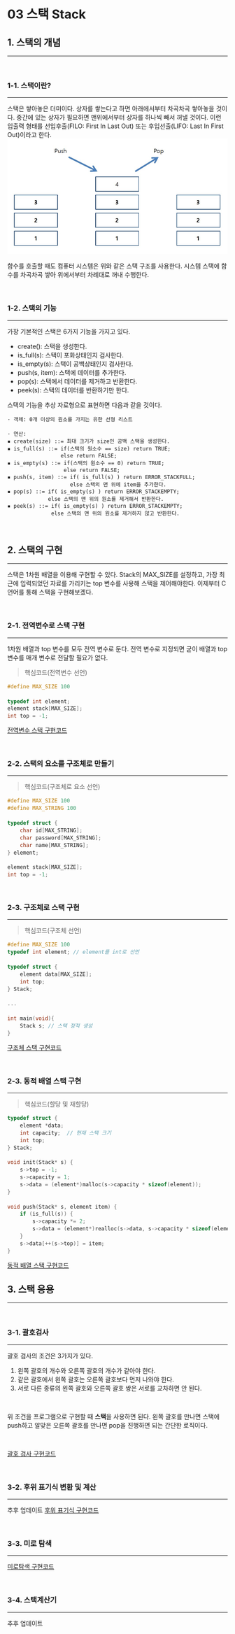 # 03 스택 Stack

## 1. 스택의 개념

<hr/>

<br/>

### 1-1. 스택이란?

<hr/>
스택은 쌓아놓은 더미이다. 상자를 쌓는다고 하면 아래에서부터 차곡차곡 쌓아놓을 것이다. 중간에 있는 상자가 필요하면 맨위에서부터 상자를 하나씩 빼서 꺼낼 것이다. 이런 입출력 형태를 선입후출(FILO: First In Last Out) 또는 후입선출(LIFO: Last In First Out)이라고 한다.

<br/>

<img src="img/stack.jpg">

<br/>

함수를 호출할 때도 컴퓨터 시스템은 위와 같은 스택 구조를 사용한다. 시스템 스택에 함수를 차곡차곡 쌓아 위에서부터 차례대로 꺼내 수행한다.

<br/>

### 1-2. 스택의 기능

<hr/>

가장 기본적인 스택은 6가지 기능을 가지고 있다.

- create(): 스택을 생성한다.
- is_full(s): 스택이 포화상태인지 검사한다.
- is_empty(s): 스택이 공백상태인지 검사한다.
- push(s, item): 스택에 데이터를 추가한다.
- pop(s): 스택에서 데이터를 제거하고 반환한다.
- peek(s): 스택의 데이터를 반환하기만 한다.

스택의 기능을 추상 자료형으로 표현하면 다음과 같을 것이다.

```
· 객체: 0개 이상의 원소를 가지는 유한 선형 리스트

· 연산:
▪ create(size) ::= 최대 크기가 size인 공백 스택을 생성한다.
▪ is_full(s) ::= if(스택의 원소수 == size) return TRUE;
                 else return FALSE;
▪ is_empty(s) ::= if(스택의 원소수 == 0) return TRUE;
                  else return FALSE;
▪ push(s, item) ::= if( is_full(s) ) return ERROR_STACKFULL;
                    else 스택의 맨 위에 item을 추가한다.
▪ pop(s) ::= if( is_empty(s) ) return ERROR_STACKEMPTY;
             else 스택의 맨 위의 원소를 제거해서 반환한다.
▪ peek(s) ::= if( is_empty(s) ) return ERROR_STACKEMPTY;
              else 스택의 맨 위의 원소를 제거하지 않고 반환한다.
```

<br/>

## 2. 스택의 구현

<hr/>

스택은 1차원 배열을 이용해 구현할 수 있다. Stack의 MAX_SIZE를 설정하고, 가장 최근에 입력되었던 자료를 가리키는 top 변수를 사용해 스택을 제어해야한다. 이제부터 C언어를 통해 스택을 구현해보겠다.

<br/>

### 2-1. 전역변수로 스택 구현

<hr/>

1차원 배열과 top 변수를 모두 전역 변수로 둔다. 전역 변수로 지정되면 굳이 배열과 top 변수를 매개 변수로 전달할 필요가 없다.

> 핵심코드(전역변수 선언)

```c
#define MAX_SIZE 100

typedef int element;
element stack[MAX_SIZE];
int top = -1;
```

[전역변수 스택 구현코드](stack-code/globalStack.c)

<br/>

### 2-2. 스택의 요소를 구조체로 만들기

<hr/>

> 핵심코드(구조체로 요소 선언)

```c
#define MAX_SIZE 100
#define MAX_STRING 100

typedef struct {
    char id[MAX_STRING];
    char password[MAX_STRING];
    char name[MAX_STRING];
} element;

element stack[MAX_SIZE];
int top = -1;
```

<br/>

### 2-3. 구조체로 스택 구현

<hr/>

> 핵심코드(구조체 선언)

```c
#define MAX_SIZE 100
typedef int element; // element를 int로 선언

typedef struct {
    element data[MAX_SIZE];
    int top;
} Stack;

...

int main(void){
    Stack s; // 스택 정적 생성
}
```

[구조체 스택 구현코드](stack-code/structStack.c)

<br/>

### 2-3. 동적 배열 스택 구현

<hr/>

> 핵심코드(할당 및 재할당)

```c
typedef struct {
	element *data;
	int capacity;  // 현재 스택 크기
	int top;
} Stack;

void init(Stack* s) {
	s->top = -1;
	s->capacity = 1;
	s->data = (element*)malloc(s->capacity * sizeof(element));
}

void push(Stack* s, element item) {
	if (is_full(s)) {
		s->capacity *= 2;
		s->data = (element*)realloc(s->data, s->capacity * sizeof(element));
	}
	s->data[++(s->top)] = item;
}
```

[동적 배열 스택 구현코드](stack-code/dynamicStack.c)

## 3. 스택 응용

<hr/>

<br/>

### 3-1. 괄호검사

<hr/>

괄호 검사의 조건은 3가지가 있다.

1. 왼쪽 괄호의 개수와 오른쪽 괄호의 개수가 같아야 한다.
2. 같은 괄호에서 왼쪽 괄호는 오른쪽 괄호보다 먼저 나와야 한다.
3. 서로 다른 종류의 왼쪽 괄호와 오른쪽 괄호 쌍은 서로를 교차하면 안 된다.

<br/>

위 조건을 프로그램으로 구현할 때 **스택**을 사용하면 된다. 왼쪽 괄호를 만나면 스택에 push하고 알맞은 오른쪽 괄호를 만나면 pop을 진행하면 되는 간단한 로직이다.

<br/>

[괄호 검사 구현코드](stack-code/parentheses.c)

<br/>

### 3-2. 후위 표기식 변환 및 계산

<hr/>

추후 업데이트
[후위 표기식 구현코드](stack-code/postfix.c)

<br/>

### 3-3. 미로 탐색

<hr/>

[미로탐색 구현코드](stack-code/maze.c)

<br/>

### 3-4. 스택계산기

<hr/>

추후 업데이트

<br/>
